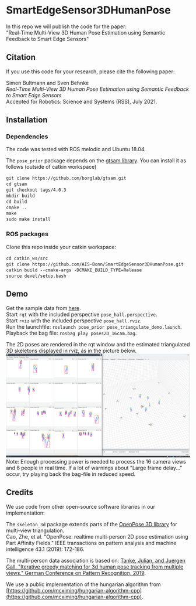 # SmartEdgeSensor3DHumanPose
In this repo we will publish the code for the paper:<br>
"Real-Time Multi-View 3D Human Pose Estimation using Semantic Feedback to Smart Edge Sensors"

## Citation
If you use this code for your research, please cite the following paper:

Simon Bultmann and Sven Behnke<br>
*Real-Time Multi-View 3D Human Pose Estimation using Semantic Feedback to Smart Edge Sensors*<br>
Accepted for Robotics: Science and Systems (RSS), July 2021.

## Installation
### Dependencies
The code was tested with ROS melodic and Ubuntu 18.04.

The `pose_prior` package depends on the [gtsam library](https://github.com/borglab/gtsam).
You can install it as follows (outside of catkin workspace)
```
git clone https://github.com/borglab/gtsam.git
cd gtsam
git checkout tags/4.0.3
mkdir build
cd build
cmake ..
make
sudo make install
```

### ROS packages
Clone this repo inside your catkin workspace:
```
cd catkin_ws/src
git clone https://github.com/AIS-Bonn/SmartEdgeSensor3DHumanPose.git
catkin build --cmake-args -DCMAKE_BUILD_TYPE=Release
source devel/setup.bash
```

## Demo
Get the sample data from [here](https://uni-bonn.sciebo.de/s/A00aklgwgyWBRS5).\
Start `rqt` with the included perspective `pose_hall.perspective`.\
Start `rviz` with the included perspective `pose_hall.rviz`.\
Run the launchfile: `roslaunch pose_prior pose_triangulate_demo.launch`.\
Playback the bag file: `rosbag play poses2D_16cam.bag`.

The 2D poses are rendered in the rqt window and the estimated triangulated 3D skeletons displayed in rviz, as in the picture below.
![demo rqt rviz views](rqtrvizview.png)
Note: Enough processing power is needed to process the 16 camera views and 6 people in real time. If a lot of warnings about "Large frame delay..." occur, try playing back the bag-file in reduced speed.


## Credits
We use code from other open-source software libraries in our implementation:

The `skeleton_3d` package extends parts of the [OpenPose 3D library](https://github.com/CMU-Perceptual-Computing-Lab/openpose/blob/master/doc/advanced/3d_reconstruction_module.md) for multi-view triangulation.\
Cao, Zhe, et al. "OpenPose: realtime multi-person 2D pose estimation using Part Affinity Fields." IEEE transactions on pattern analysis and machine intelligence 43.1 (2019): 172-186.

The multi-person data association is based on: [Tanke, Julian, and Juergen Gall. "Iterative greedy matching for 3d human pose tracking from multiple views." German Conference on Pattern Recognition, 2019](https://github.com/jutanke/mv3dpose).

We use a public implementation of the hungarian algorithm from [https://github.com/mcximing/hungarian-algorithm-cpp](https://github.com/mcximing/hungarian-algorithm-cpp).
